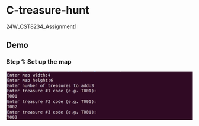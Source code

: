 ﻿# C-treasure-hunt
24W_CST8234_Assignment1

## Demo

### Step 1: Set up the map
![image](https://raw.githubusercontent.com/slf70502991/C-treasure-hunt/main/img/Set%20up%20the%20map.png)
